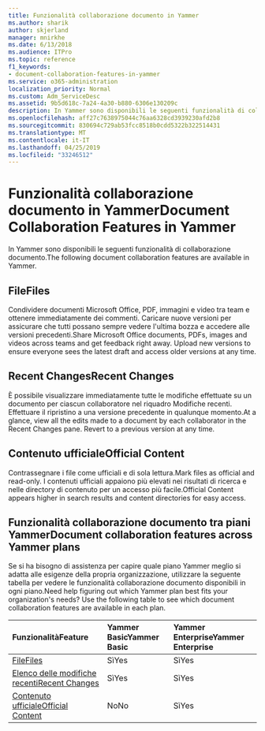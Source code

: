 ```yaml
---
title: Funzionalità collaborazione documento in Yammer
ms.author: sharik
author: skjerland
manager: mnirkhe
ms.date: 6/13/2018
ms.audience: ITPro
ms.topic: reference
f1_keywords:
- document-collaboration-features-in-yammer
ms.service: o365-administration
localization_priority: Normal
ms.custom: Adm_ServiceDesc
ms.assetid: 9b5d618c-7a24-4a30-b880-6306e130209c
description: In Yammer sono disponibili le seguenti funzionalità di collaborazione documento.
ms.openlocfilehash: aff27c7638975044c76aa6328cd3939230afd2b8
ms.sourcegitcommit: 830694c729ab53fcc8518b0cdd5322b322514431
ms.translationtype: MT
ms.contentlocale: it-IT
ms.lasthandoff: 04/25/2019
ms.locfileid: "33246512"
---
```

# <a name="document-collaboration-features-in-yammer"></a><span data-ttu-id="28a3a-103">Funzionalità collaborazione documento in Yammer</span><span class="sxs-lookup"><span data-stu-id="28a3a-103">Document Collaboration Features in Yammer</span></span>

<span data-ttu-id="28a3a-104">In Yammer sono disponibili le seguenti funzionalità di collaborazione documento.</span><span class="sxs-lookup"><span data-stu-id="28a3a-104">The following document collaboration features are available in Yammer.</span></span>
  
## <a name="files"></a><span data-ttu-id="28a3a-105">File</span><span class="sxs-lookup"><span data-stu-id="28a3a-105">Files</span></span>
<span data-ttu-id="28a3a-106"><a name="bkmk_Files"> </a></span><span class="sxs-lookup"><span data-stu-id="28a3a-106"></span></span>

<span data-ttu-id="28a3a-p101">Condividere documenti Microsoft Office, PDF, immagini e video tra team e ottenere immediatamente dei commenti. Caricare nuove versioni per assicurare che tutti possano sempre vedere l'ultima bozza e accedere alle versioni precedenti.</span><span class="sxs-lookup"><span data-stu-id="28a3a-p101">Share Microsoft Office documents, PDFs, images and videos across teams and get feedback right away. Upload new versions to ensure everyone sees the latest draft and access older versions at any time.</span></span>
  
## <a name="recent-changes"></a><span data-ttu-id="28a3a-109">Recent Changes</span><span class="sxs-lookup"><span data-stu-id="28a3a-109">Recent Changes</span></span>
<span data-ttu-id="28a3a-110"><a name="bkmk_RecentChanges"> </a></span><span class="sxs-lookup"><span data-stu-id="28a3a-110"></span></span>

<span data-ttu-id="28a3a-p102">È possibile visualizzare immediatamente tutte le modifiche effettuate su un documento per ciascun collaboratore nel riquadro Modifiche recenti. Effettuare il ripristino a una versione precedente in qualunque momento.</span><span class="sxs-lookup"><span data-stu-id="28a3a-p102">At a glance, view all the edits made to a document by each collaborator in the Recent Changes pane. Revert to a previous version at any time.</span></span>
  
## <a name="official-content"></a><span data-ttu-id="28a3a-113">Contenuto ufficiale</span><span class="sxs-lookup"><span data-stu-id="28a3a-113">Official Content</span></span>
<span data-ttu-id="28a3a-114"><a name="bkmk_OfficialContent"> </a></span><span class="sxs-lookup"><span data-stu-id="28a3a-114"></span></span>

<span data-ttu-id="28a3a-115">Contrassegnare i file come ufficiali e di sola lettura.</span><span class="sxs-lookup"><span data-stu-id="28a3a-115">Mark files as official and read-only.</span></span> <span data-ttu-id="28a3a-116">I contenuti ufficiali appaiono più elevati nei risultati di ricerca e nelle directory di contenuto per un accesso più facile.</span><span class="sxs-lookup"><span data-stu-id="28a3a-116">Official Content appears higher in search results and content directories for easy access.</span></span>
  
## <a name="document-collaboration-features-across-yammer-plans"></a><span data-ttu-id="28a3a-117">Funzionalità collaborazione documento tra piani Yammer</span><span class="sxs-lookup"><span data-stu-id="28a3a-117">Document collaboration features across Yammer plans</span></span>
<span data-ttu-id="28a3a-118"><a name="bkmk_OfficialContent"> </a></span><span class="sxs-lookup"><span data-stu-id="28a3a-118"></span></span>

<span data-ttu-id="28a3a-p104">Se si ha bisogno di assistenza per capire quale piano Yammer meglio si adatta alle esigenze della propria organizzazione, utilizzare la seguente tabella per vedere le funzionalità collaborazione documento disponibili in ogni piano.</span><span class="sxs-lookup"><span data-stu-id="28a3a-p104">Need help figuring out which Yammer plan best fits your organization's needs? Use the following table to see which document collaboration features are available in each plan.</span></span>
  
|<span data-ttu-id="28a3a-121">**Funzionalità**</span><span class="sxs-lookup"><span data-stu-id="28a3a-121">**Feature**</span></span>|<span data-ttu-id="28a3a-122">**Yammer Basic**</span><span class="sxs-lookup"><span data-stu-id="28a3a-122">**Yammer Basic**</span></span>|<span data-ttu-id="28a3a-123">**Yammer Enterprise**</span><span class="sxs-lookup"><span data-stu-id="28a3a-123">**Yammer Enterprise**</span></span>|
|:-----|:-----|:-----|
|[<span data-ttu-id="28a3a-124">File</span><span class="sxs-lookup"><span data-stu-id="28a3a-124">Files</span></span>](document-collaboration-features-in-yammer.md#files) <br/> |<span data-ttu-id="28a3a-125">Sì</span><span class="sxs-lookup"><span data-stu-id="28a3a-125">Yes</span></span>  <br/> |<span data-ttu-id="28a3a-126">Sì</span><span class="sxs-lookup"><span data-stu-id="28a3a-126">Yes</span></span>  <br/> |
|[<span data-ttu-id="28a3a-127">Elenco delle modifiche recenti</span><span class="sxs-lookup"><span data-stu-id="28a3a-127">Recent Changes</span></span>](document-collaboration-features-in-yammer.md#recent-changes) <br/> |<span data-ttu-id="28a3a-128">Sì</span><span class="sxs-lookup"><span data-stu-id="28a3a-128">Yes</span></span>  <br/> |<span data-ttu-id="28a3a-129">Sì</span><span class="sxs-lookup"><span data-stu-id="28a3a-129">Yes</span></span>  <br/> |
|[<span data-ttu-id="28a3a-130">Contenuto ufficiale</span><span class="sxs-lookup"><span data-stu-id="28a3a-130">Official Content</span></span>](document-collaboration-features-in-yammer.md#official-content) <br/> |<span data-ttu-id="28a3a-131">No</span><span class="sxs-lookup"><span data-stu-id="28a3a-131">No</span></span>  <br/> |<span data-ttu-id="28a3a-132">Sì</span><span class="sxs-lookup"><span data-stu-id="28a3a-132">Yes</span></span>  <br/> |
   

